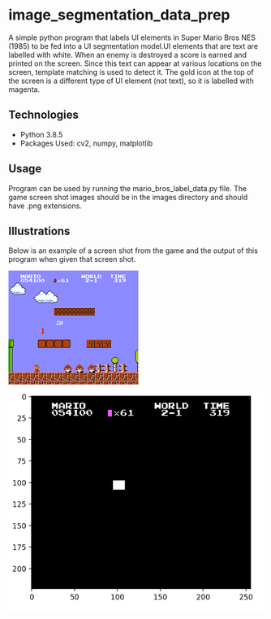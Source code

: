 # image_segmentation_data_prep

A simple python program that labels UI elements in Super Mario Bros NES (1985) to be fed into a UI segmentation model.UI elements that are text are labelled with white. When an enemy is destroyed a score is earned and printed on the screen. Since this text can appear at various locations on the screen, template matching is used to detect it. The gold icon at the top of the screen is a different type of UI element (not text), so it is labelled with magenta.

## Technologies

- Python 3.8.5
- Packages Used: cv2, numpy, matplotlib


## Usage 

Program can be used by running the mario_bros_label_data.py file. The game screen shot images should be in the images directory and should have .png extensions. 

## Illustrations

Below is an example of a screen shot from the game and the output of this program when given that screen shot. 

![](images/f.png)
![](example_results/result_f.png)










